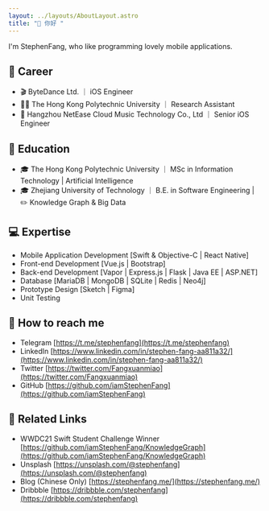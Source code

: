 ```yaml
---
layout: ../layouts/AboutLayout.astro
title: "👋 你好 "
---
```


I'm StephenFang, who like programming lovely mobile applications.

## 💼 Career
 - 🎬 ByteDance Ltd. ｜ iOS Engineer
 - 🧑‍💻 The Hong Kong Polytechnic University ｜ Research Assistant 
 - 🎵 Hangzhou NetEase Cloud Music Technology Co., Ltd ｜ Senior iOS Engineer 
 
## 🏫 Education
 - 🎓 The Hong Kong Polytechnic University ｜ MSc in Information Technology | Artificial Intelligence 
 - 🎓 Zhejiang University of Technology ｜ B.E. in Software Engineering | ✏️ Knowledge Graph & Big Data

## 💻 Expertise
- Mobile Application Development [Swift & Objective-C | React Native]
- Front-end Development [Vue.js | Bootstrap]
- Back-end Development [Vapor | Express.js | Flask | Java EE | ASP.NET]
- Database [MariaDB | MongoDB | SQLite | Redis | Neo4j]
- Prototype Design [Sketch | Figma]
- Unit Testing

## 📮 How to reach me
- Telegram [https://t.me/stephenfang](https://t.me/stephenfang)
- LinkedIn [https://www.linkedin.com/in/stephen-fang-aa811a32/](https://www.linkedin.com/in/stephen-fang-aa811a32/)
- Twitter [https://twitter.com/Fangxuanmiao](https://twitter.com/Fangxuanmiao)
- GitHub [https://github.com/iamStephenFang](https://github.com/iamStephenFang)

## 📁 Related Links
- WWDC21 Swift Student Challenge Winner [https://github.com/iamStephenFang/KnowledgeGraph](https://github.com/iamStephenFang/KnowledgeGraph)
- Unsplash [https://unsplash.com/@stephenfang](https://unsplash.com/@stephenfang)
- Blog (Chinese Only) [https://stephenfang.me/](https://stephenfang.me/)
- Dribbble [https://dribbble.com/stephenfang](https://dribbble.com/stephenfang)